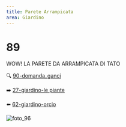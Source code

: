 ```yaml
---
title: Parete Arrampicata
area: Giardino
---
```

# 89
WOW! LA PARETE DA ARRAMPICATA DI TATO

🔍 [90-domanda_ganci](90-domanda_ganci.md)

➡️ [27-giardino-le piante](27-giardino-le%20piante.md)

⬅️ [62-giardino-orcio](62-giardino-orcio.md)

![foto_96](_assets/preview_color/foto_96.jpg)